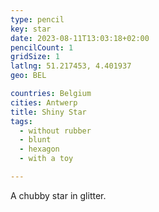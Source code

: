 ```yaml
---
type: pencil
key: star
date: 2023-08-11T13:03:18+02:00
pencilCount: 1
gridSize: 1
latlng: 51.217453, 4.401937
geo: BEL

countries: Belgium
cities: Antwerp
title: Shiny Star
tags:
  - without rubber
  - blunt
  - hexagon
  - with a toy

---
```


A chubby star in glitter.
